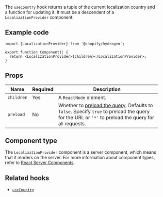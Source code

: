 <!-- This file is generated from source code in the Shopify/hydrogen repo. Edit the files in /packages/hydrogen/src/components/LocalizationProvider and run 'yarn generate-docs' at the root of this repo. For more information, refer to https://github.com/Shopify/shopify-dev/blob/main/content/internal/operations/hydrogen-reference-docs.md. -->

The `useCountry` hook returns a tuple of the current localization country and a function for updating it.
It must be a descendent of a `LocalizationProvider` component.

## Example code

```tsx
import {LocalizationProvider} from '@shopify/hydrogen';

export function Component() {
  return <LocalizationProvider>{children}</LocalizationProvider>;
}
```

## Props

| Name       | Required | Description                                                                                                                                                                                                    |
| ---------- | -------- | -------------------------------------------------------------------------------------------------------------------------------------------------------------------------------------------------------------- |
| `children` | Yes      | A `ReactNode` element.                                                                                                                                                                                         |
| `preload`  | No       | Whether to [preload the query](/custom-storefronts/hydrogen/framework/preloaded-queries). Defaults to `false`. Specify `true` to preload the query for the URL or `'*'` to preload the query for all requests. |

## Component type

The `LocalizationProvider` component is a server component, which means that it renders on the server. For more information about component types, refer to [React Server Components](/custom-storefronts/hydrogen/framework/react-server-components).

## Related hooks

- [`useCountry`](/api/hydrogen/hooks/localization/usecountry)
